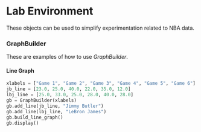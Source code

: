 # Lab Environment

These objects can be used to simplify experimentation related to NBA data.

### GraphBuilder

These are examples of how to use *GraphBuilder*.

#### Line Graph
```python
xlabels = ["Game 1", "Game 2", "Game 3", "Game 4", "Game 5", "Game 6"]
jb_line = [23.0, 25.0, 40.0, 22.0, 35.0, 12.0]
lbj_line = [25.0, 33.0, 25.0, 28.0, 40.0, 28.0]
gb = GraphBuilder(xlabels)
gb.add_line(jb_line, "Jimmy Butler")
gb.add_line(lbj_line, "LeBron James")
gb.build_line_graph()
gb.display()
```
